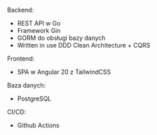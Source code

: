 Backend:
- REST API w Go
- Framework Gin
- GORM do obsługi bazy danych
- Written in use DDD Clean Architecture + CQRS

Frontend:
- SPA w Angular 20 z TailwindCSS

Baza danych:
- PostgreSQL

CI/CD:
- Github Actions
